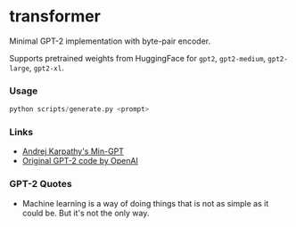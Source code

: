 # transformer
Minimal GPT-2 implementation with byte-pair encoder.

Supports pretrained weights from HuggingFace for `gpt2`, `gpt2-medium`, `gpt2-large`, `gpt2-xl`.

### Usage

```python
python scripts/generate.py <prompt>
```

### Links
* [Andrej Karpathy's Min-GPT](https://github.com/karpathy/minGPT)
* [Original GPT-2 code by OpenAI](https://github.com/openai/gpt-2)

### GPT-2 Quotes

* Machine learning is a way of doing things that is not as simple as it could be. But it's not the only way.
